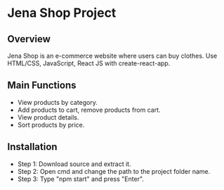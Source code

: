 # Jena Shop Project
## Overview
Jena Shop is an e-commerce website where users can buy clothes. Use HTML/CSS, JavaScript, React JS with create-react-app.
## Main Functions
- View products by category.
- Add products to cart, remove products from cart.
- View product details.
- Sort products by price.
## Installation
- Step 1: Download source and extract it.
- Step 2: Open cmd and change the path to the project folder name.
- Step 3: Type "npm start" and press "Enter".

